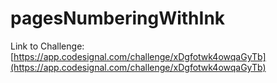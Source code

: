 # pagesNumberingWithInk

Link to Challenge: [https://app.codesignal.com/challenge/xDgfotwk4owqaGyTb](https://app.codesignal.com/challenge/xDgfotwk4owqaGyTb)
